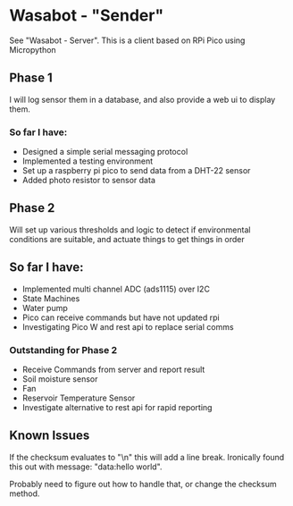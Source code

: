# Wasabot - "Sender"


See "Wasabot - Server". This is a client based on RPi Pico using Micropython

## Phase 1
I will log sensor them in a database, and also provide a web ui to display them.

### So far I have:
* Designed a simple serial messaging protocol
* Implemented a testing environment
* Set up a raspberry pi pico to send data from a DHT-22 sensor
* Added photo resistor to sensor data

## Phase 2
Will set up various thresholds and logic to detect if environmental conditions are suitable, and actuate things to get
things in order

## So far I have:
* Implemented multi channel ADC (ads1115) over I2C
* State Machines
* Water pump
* Pico can receive commands but have not updated rpi
* Investigating Pico W and rest api to replace serial comms


### Outstanding for Phase 2
* Receive Commands from server and report result
* Soil moisture sensor
* Fan
* Reservoir Temperature Sensor
* Investigate alternative to rest api for rapid reporting


## Known Issues

If the checksum evaluates to "\n" this will add a line break. Ironically found this out with message: "data:hello world".

Probably need to figure out how to handle that, or change the checksum method.
